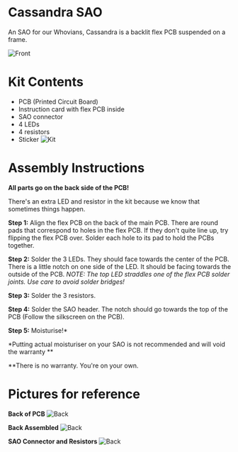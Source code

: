 # Cassandra SAO
An SAO for our Whovians, Cassandra is a backlit flex PCB suspended on a frame.

![Front](/Images/Front.jpg)

# Kit Contents
- PCB (Printed Circuit Board)
- Instruction card with flex PCB inside
- SAO connector
- 4 LEDs
- 4 resistors
- Sticker
![Kit](/Images/KitContents.jpg)

# Assembly Instructions

**All parts go on the back side of the PCB!**

There's an extra LED and resistor in the kit because we know that sometimes things happen.

**Step 1:** Align the flex PCB on the back of the main PCB. There are round pads that correspond to holes in the flex PCB. If they don't quite line up, try flipping the flex PCB over. Solder each hole to its pad to hold the PCBs together.

**Step 2:** Solder the 3 LEDs. They should face towards the center of the PCB. There is a little notch on one side of the LED. It should be facing towards the outside of the PCB. *NOTE: The top LED straddles one of the flex PCB solder joints. Use care to avoid solder bridges!*

**Step 3:** Solder the 3 resistors.

**Step 4:** Solder the SAO header. The notch should go towards the top of the PCB (Follow the silkscreen on the PCB).

**Step 5:** Moisturise!*

*Putting actual moisturiser on your SAO is not recommended and will void the warranty **

**There is no warranty. You're on your own.

# Pictures for reference

**Back of PCB**
![Back](/Images/PCBBack.jpg)

**Back Assembled**
![Back](/Images/Back.jpg)

**SAO Connector and Resistors**
![Back](/Images/SAOConnectorDetail.jpg)
